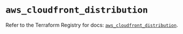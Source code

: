 # `aws_cloudfront_distribution`

Refer to the Terraform Registry for docs: [`aws_cloudfront_distribution`](https://registry.terraform.io/providers/hashicorp/aws/6.12.0/docs/resources/cloudfront_distribution).
